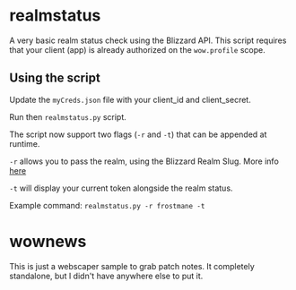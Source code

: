 # realmstatus
A very basic realm status check using the Blizzard API. This script requires that your client (app) is already authorized on the `wow.profile` scope.

## Using the script
Update the `myCreds.json` file with your client_id and client_secret.

Run then `realmstatus.py` script.

The script now support two flags (`-r` and `-t`) that can be appended at runtime.

`-r` allows you to pass the realm, using the Blizzard Realm Slug. More info [here](https://)

`-t` will display your current token alongside the realm status.

Example command: `realmstatus.py -r frostmane -t`

# wownews
This is just a webscaper sample to grab patch notes. It completely standalone, but I didn't have anywhere else to put it.
